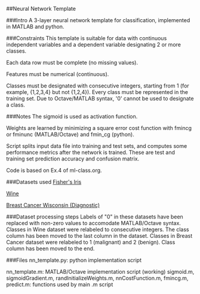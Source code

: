 ##Neural Network Template


###Intro
A 3-layer neural network template for classification, implemented in MATLAB and python.

###Constraints
This template is suitable for data with continuous independent variables and a dependent variable designating 2 or more classes.

Each data row must be complete (no missing values).

Features must be numerical (continuous).	

Classes must be designated with consecutive integers, starting from 1 (for example, {1,2,3,4} but not {1,2,4}). 
Every class must be represented in the training set.
Due to Octave/MATLAB syntax, '0' cannot be used to designate a class.

###Notes
The sigmoid is used as activation function.

Weights are learned by minimizing a square error cost function with fmincg or fminunc (MATLAB/Octave) and fmin_cg (python).

Script splits input data file into training and test sets, and computes some performance metrics after the network is trained. These are test and training set prediction accuracy and confusion matrix.

Code is based on Ex.4 of ml-class.org.

###Datasets used
[Fisher's Iris](http://archive.ics.uci.edu/ml/datasets/Iris "Iris")

[Wine](http://archive.ics.uci.edu/ml/datasets/Wine "Wine")

[Breast Cancer Wisconsin (Diagnostic)](http://archive.ics.uci.edu/ml/datasets/Breast+Cancer+Wisconsin+(Diagnostic) "Wisconsin Breast Cancer")

###Dataset processing steps 
Labels of "0" in these datasets have been replaced with non-zero values to accomodate MATLAB/Octave syntax.
Classes in Wine dataset were relabeled to consecutive integers. The class column has been moved to the last column in the dataset.
Classes in Breast Cancer dataset were relabeled to 1 (malignant) and 2 (benign). Class column has been moved to the end.

###Files
nn_template.py: python implementation script

nn_template.m: MATLAB/Octave implementation script (working)
sigmoid.m, sigmoidGradient.m, randInitializeWeights.m, nnCostFunction.m, fmincg.m, predict.m: functions used by main .m script
